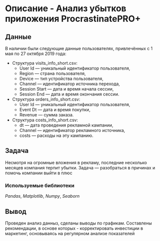 # Описание - Анализ убытков приложения ProcrastinatePRO+

## Данные

В наличии были следующие данные  пользователях, привлечённых с 1 мая по 27 октября 2019 года:
- Структура visits_info_short.csv:
    - User Id — уникальный идентификатор пользователя,
    - Region — страна пользователя,
    - Device — тип устройства пользователя,
    - Channel — идентификатор источника перехода,
    - Session Start — дата и время начала сессии,
    - Session End — дата и время окончания сессии.
- Структура orders_info_short.csv:
    - User Id — уникальный идентификатор пользователя,
    - Event Dt — дата и время покупки,
    - Revenue — сумма заказа.
- Структура costs_info_short.csv:
    - dt — дата проведения рекламной кампании,
    - Channel — идентификатор рекламного источника,
    - costs — расходы на эту кампанию.


## Задача

Несмотря на огромные вложения в рекламу, последние несколько месяцев компания терпит убытки. Задача — разобраться в причинах и помочь компании выйти в плюс

### Используемые библиотеки
*Pandas*, *Matplotlib*, *Numpy*, *Seaborn*

## Вывод

Проведен анализ данныз, сделаны выводы по графикам. Составлены рекомендации, в основе которых - корректировать инвестиции в маркетинг, основываясь на регулярном анализе показателей
